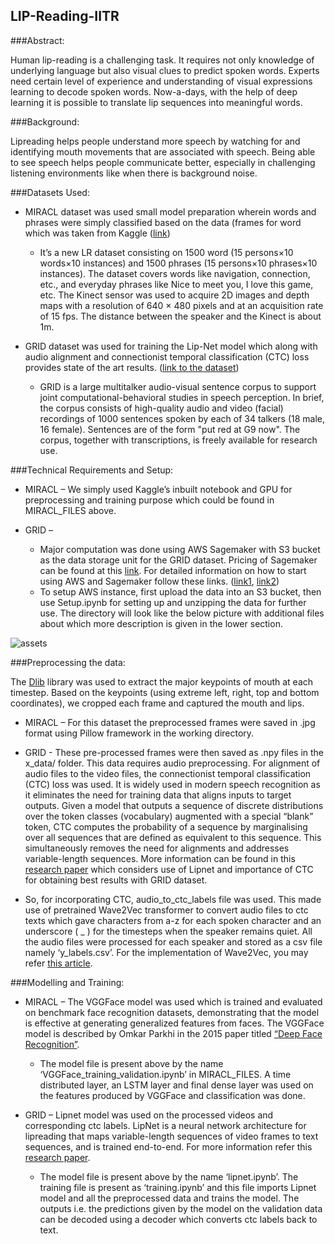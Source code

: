 ## LIP-Reading-IITR

###Abstract:

Human lip-reading is a challenging task. It requires not only knowledge of underlying language but also visual clues to predict spoken words. Experts need certain level of experience and understanding of visual expressions learning to decode spoken words. Now-a-days, with the help of deep learning it is possible to translate lip sequences into meaningful words.

###Background:

Lipreading helps people understand more speech by watching for and identifying mouth movements that are associated with speech. Being able to see speech helps people communicate better, especially in challenging listening environments like when there is background noise.

###Datasets Used:

* MIRACL dataset was used small model preparation wherein words and phrases were simply classified based on the data (frames for word which was taken from Kaggle ([link](https://www.kaggle.com/apoorvwatsky/miraclvc1))

	* It’s a new LR dataset consisting on 1500 word (15 persons×10 words×10 instances) and 1500 phrases (15 persons×10 phrases×10 instances). The dataset covers words like navigation, connection, etc., and everyday phrases like Nice to meet you, I love this game, etc. The Kinect sensor was used to acquire 2D images and depth maps with a resolution of 640 × 480 pixels and at an acquisition rate of 15 fps. The distance between the speaker and the Kinect is about 1m. 

* GRID dataset was used for training the Lip-Net model which along with audio alignment and connectionist temporal classification (CTC) loss provides state of the art results. ([link to the dataset](http://spandh.dcs.shef.ac.uk/gridcorpus/))

	* GRID is a large multitalker audio-visual sentence corpus to support joint computational-behavioral studies in speech perception. In brief, the corpus consists of high-quality audio and video (facial) recordings of 1000 sentences spoken by each of 34 talkers (18 male, 16 female). Sentences are of the form "put red at G9 now".  The corpus, together with transcriptions, is freely available for research use. 

###Technical Requirements and Setup:
* MIRACL – We simply used Kaggle’s inbuilt notebook and GPU for preprocessing and training purpose which could be found in MIRACL_FILES above.

* GRID – 
	* Major computation was done using AWS Sagemaker with S3 bucket as the data storage unit for the GRID dataset.
	Pricing of Sagemaker can be found at this [link](https://aws.amazon.com/sagemaker/pricing/). For detailed information on how to start using AWS and Sagemaker follow these links. ([link1](https://adamtheautomator.com/upload-file-to-s3/), [link2](https://www.pluralsight.com/guides/build-your-first-deep-learning-solution-with-aws-sagemaker))
	* To setup AWS instance, first upload the data into an S3 bucket, then use Setup.ipynb for setting up and unzipping the data for further use.
	The directory will look like the below picture with additional files about which more description is given in the lower section.

![assets](https://github.com/parthchhabra0611/LIP-Reading-IITR/blob/main/screenshot.png)	
	 


###Preprocessing the data:

The [Dlib](https://pypi.org/project/dlib/) library was used to extract the major keypoints of mouth at each timestep. Based on the keypoints (using extreme left, right, top and bottom coordinates), we cropped each frame and captured the mouth and lips. 

* MIRACL – For this dataset the preprocessed frames were saved in .jpg format using Pillow framework in the working directory.

* GRID - These pre-processed frames were then saved as .npy files in the x_data/ folder. 
This data requires audio preprocessing. For alignment of audio files to the video files, the connectionist temporal classification (CTC) loss was used. It is widely used in modern speech recognition as it eliminates the need for training data that aligns inputs to target outputs. Given a model that outputs a sequence of discrete distributions over the token classes (vocabulary) augmented with a special “blank” token, CTC computes the probability of a sequence by marginalising over all sequences that are defined as equivalent to this sequence. This simultaneously removes the need for alignments and addresses variable-length sequences.
More information can be found in this [research paper](https://arxiv.org/pdf/1611.01599.pdf) which considers use of Lipnet and importance of CTC for obtaining best results with GRID dataset.

* So, for incorporating CTC, audio_to_ctc_labels file was used. This made use of pretrained Wave2Vec transformer to convert audio files to ctc texts which gave characters from a-z for each spoken character and an underscore ( _ ) for the timesteps when the speaker remains quiet. All the audio files were processed for each speaker and stored as a csv file namely ‘y_labels.csv’. 
For the implementation of Wave2Vec, you may refer [this article](https://www.kdnuggets.com/2021/03/speech-text-wav2vec.html).

###Modelling and Training:

* MIRACL – The VGGFace model was used which is trained and evaluated on benchmark face recognition datasets, demonstrating that the model is effective at generating generalized features from faces. The VGGFace model is described by Omkar Parkhi in the 2015 paper titled [“Deep Face Recognition”](http://www.robots.ox.ac.uk/~vgg/publications/2015/Parkhi15/parkhi15.pdf).
	* The model file is present above by the name ‘VGGFace_training_validation.ipynb’ in MIRACL_FILES. A time distributed layer, an LSTM layer and final dense layer was used on the features produced by VGGFace and classification was done.

* GRID – Lipnet model was used on the processed videos and corresponding ctc labels. LipNet is a neural network architecture for lipreading that maps variable-length sequences of video frames to text sequences, and is trained end-to-end. For more information refer this [research paper](https://arxiv.org/pdf/1611.01599.pdf). 
	* The model file is present above by the name ‘lipnet.ipynb’. The training file is present as ‘training.ipynb’ and this file imports Lipnet model and all the preprocessed data and trains the model. The outputs i.e. the predictions given by the model on the validation data can be decoded using a decoder which converts ctc labels back to text.

















